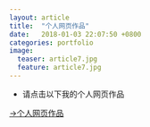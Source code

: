```yaml
---
layout: article
title:  "个人网页作品"
date:   2018-01-03 22:07:50 +0800
categories: portfolio 
image:
  teaser: article7.jpg
  feature: article7.jpg
---
```


 + 请点击以下我的个人网页作品
 
  [→个人网页作品]( https://a917464280.github.io/portfolio/wangye/index.html)
